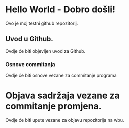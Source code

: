 # Hello World - Dobro došli!
Ovo je moj testni github repozitorij.

## Uvod u Github.

Ovdje će biti objevljen uvod za Github.

### Osnove commitanja

Ovdje će biti osnove vezane za commitanje programa
  
# Objava sadržaja vezane za commitanje promjena.

Ovdje će biti upute vezane za objavu repozitorija na wbu.
